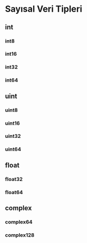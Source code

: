 # Sayısal Veri Tipleri

## int
### int8
### int16
### int32
### int64


## uint
### uint8
### uint16
### uint32
### uint64


## float
### float32
### float64

## complex
### complex64
### complex128

